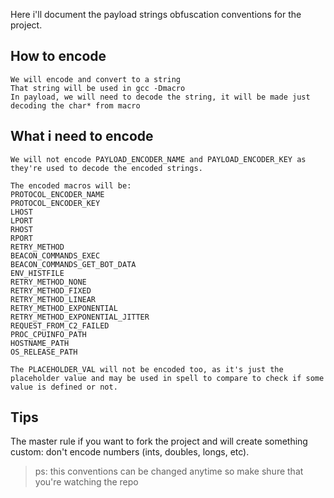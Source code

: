 Here i'll document the payload strings obfuscation conventions for the project.

## How to encode

```
We will encode and convert to a string
That string will be used in gcc -Dmacro
In payload, we will need to decode the string, it will be made just decoding the char* from macro
```

## What i need to encode

```
We will not encode PAYLOAD_ENCODER_NAME and PAYLOAD_ENCODER_KEY as they're used to decode the encoded strings.

The encoded macros will be:
PROTOCOL_ENCODER_NAME
PROTOCOL_ENCODER_KEY
LHOST
LPORT
RHOST
RPORT
RETRY_METHOD
BEACON_COMMANDS_EXEC
BEACON_COMMANDS_GET_BOT_DATA
ENV_HISTFILE
RETRY_METHOD_NONE
RETRY_METHOD_FIXED
RETRY_METHOD_LINEAR
RETRY_METHOD_EXPONENTIAL
RETRY_METHOD_EXPONENTIAL_JITTER
REQUEST_FROM_C2_FAILED
PROC_CPUINFO_PATH
HOSTNAME_PATH
OS_RELEASE_PATH

The PLACEHOLDER_VAL will not be encoded too, as it's just the placeholder value and may be used in spell to compare to check if some value is defined or not.

```

## Tips

The master rule if you want to fork the project and will create something custom: don't encode numbers (ints, doubles, longs, etc).

> ps: this conventions can be changed anytime so make shure that you're watching the repo
